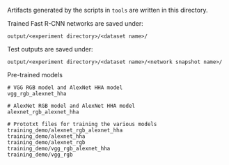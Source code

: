 Artifacts generated by the scripts in `tools` are written in this directory.

Trained Fast R-CNN networks are saved under:

```
output/<experiment directory>/<dataset name>/
```

Test outputs are saved under:

```
output/<experiment directory>/<dataset name>/<network snapshot name>/
```

Pre-trained models
```
# VGG RGB model and AlexNet HHA model
vgg_rgb_alexnet_hha 

# AlexNet RGB model and AlexNet HHA model
alexnet_rgb_alexnet_hha

# Prototxt files for training the various models
training_demo/alexnet_rgb_alexnet_hha
training_demo/alexnet_hha
training_demo/alexnet_rgb
training_demo/vgg_rgb_alexnet_hha
training_demo/vgg_rgb
```
